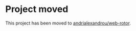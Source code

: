 # Project moved

This project has been moved to [andrialexandrou/web-rotor](https://github.com/andrialexandrou/web-rotor).